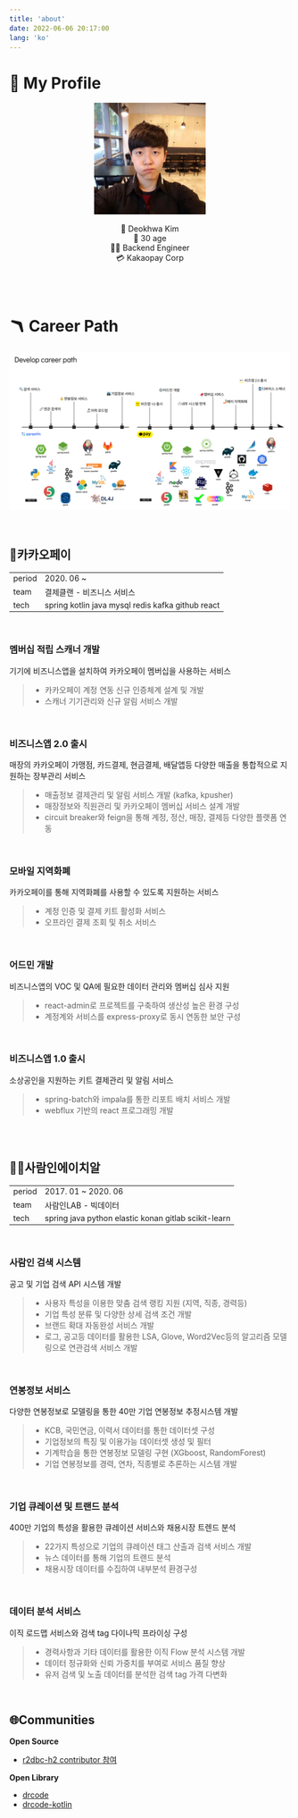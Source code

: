 ```yaml
---
title: 'about'
date: 2022-06-06 20:17:00
lang: 'ko'
---
```


# 🦆 My Profile

<div style="text-align:center">
<figure style="margin: 0 auto; max-width:200px; width: 80%;">

![profile](../assets/profile.png)

</figure> 

👨 Deokhwa Kim  
🎂 30 age  
👨‍💻 Backend Engineer  
💳 Kakaopay Corp


<br/>
<br/>
</div>

# 🪃 Career Path

![dev-profile](./images/career_path.png)

<br/>

## 💸카카오페이

<table>
<tr>
<td>
period
</td>
<td>
2020. 06 ~</td>
</tr>
<tr>
<td>
team
</td>
<td>
결제클랜 - 비즈니스 서비스</td>
</tr>
<tr>
<td>
tech
</td>
<td>
spring kotlin java mysql redis kafka github react
</td>
</tr>
</table>

<br/>

### 멤버십 적립 스캐너 개발  
기기에 비즈니스앱을 설치하여 카카오페이 멤버십을 사용하는 서비스  
> - 카카오페이 계정 연동 신규 인증체계 설계 및 개발  
> - 스캐너 기기관리와 신규 알림 서비스 개발   

<br/>

### 비즈니스앱 2.0 출시  
매장의 카카오페이 가맹점, 카드결제, 현금결제, 배달앱등 다양한 매출을 통합적으로 지원하는 장부관리 서비스  
> - 매출정보 결제관리 및 알림 서비스 개발 (kafka, kpusher)  
> - 매장정보와 직원관리 및 카카오페이 멤버십 서비스 설계 개발  
> - circuit breaker와 feign을 통해 계정, 정산, 매장, 결제등 다양한 플랫폼 연동  

<br/>

### 모바일 지역화폐  
카카오페이를 통해 지역화폐를 사용할 수 있도록 지원하는 서비스  
> - 계정 인증 및 결제 키트 활성화 서비스  
> - 오프라인 결제 조회 및 취소 서비스  

<br/>

### 어드민 개발  
비즈니스앱의 VOC 및 QA에 필요한 데이터 관리와 멤버십 심사 지원  
> - react-admin로 프로젝트를 구축하여 생산성 높은 환경 구성  
> - 계정계와 서비스를 express-proxy로 동시 연동한 보안 구성  

<br/>

### 비즈니스앱 1.0 출시  
소상공인을 지원하는 키트 결제관리 및 알림 서비스  
> - spring-batch와 impala를 통한 리포트 배치 서비스 개발  
> - webflux 기반의 react 프로그래밍 개발  

<br/>
<br/>


## 🧑‍💼사람인에이치알  

<table>
<tr>
<td>
period
</td>
<td>
2017. 01 ~ 2020. 06</td>
</tr>
<tr>
<td>
team
</td>
<td>
사람인LAB - 빅데이터</td>
</tr>
<tr>
<td>
tech
</td>
<td>
spring java python elastic konan gitlab scikit-learn  
</td>
</tr>
</table>

<br/>

### 사람인 검색 시스템   
공고 및 기업 검색 API 시스템 개발  
> - 사용자 특성을 이용한 맞춤 검색 랭킹 지원 (지역, 직종, 경력등)  
> - 기업 특성 분류 및 다양한 상세 검색 조건 개발  
> - 브랜드 확대 자동완성 서비스 개발  
> - 로그, 공고등 데이터를 활용한 LSA, Glove, Word2Vec등의 알고리즘 모델링으로 연관검색 서비스 개발  

<br/>

### 연봉정보 서비스  
다양한 연봉정보로 모델링을 통한 40만 기업 연봉정보 추정시스템 개발  
> - KCB, 국민연금, 이력서 데이터를 통한 데이터셋 구성  
> - 기업정보의 특징 및 이용가능 데이터셋 생성 및 필터  
> - 기계학습을 통한 연봉정보 모델링 구현 (XGboost, RandomForest)  
> - 기업 연봉정보를 경력, 연차, 직종별로 추론하는 시스템 개발  

<br/>

### 기업 큐레이션 및 트랜드 분석  
400만 기업의 특성을 활용한 큐레이션 서비스와 채용시장 트렌드 분석  
> - 22가지 특성으로 기업의 큐레이션 태그 산출과 검색 서비스 개발    
> - 뉴스 데이터를 통해 기업의 트랜드 분석  
> - 채용시장 데이터를 수집하여 내부분석 환경구성  

<br/>

### 데이터 분석 서비스  
이직 로드맵 서비스와 검색 tag 다이나믹 프라이싱 구성  
> - 경력사항과 기타 데이터를 활용한 이직 Flow 분석 시스템 개발  
> - 데이터 정규화와 신뢰 가중치를 부여로 서비스 품질 향상  
> - 유저 검색 및 노출 데이터를 분석한 검색 tag 가격 다변화  



<br/>

## 🌐Communities  

**Open Source**  
- [r2dbc-h2 contributor 참여](https://github.com/r2dbc/r2dbc-h2)  

**Open Library**  
- [drcode](https://github.com/renuevo/drcode)  
- [drcode-kotlin](https://github.com/renuevo/drcode_kotlin)  